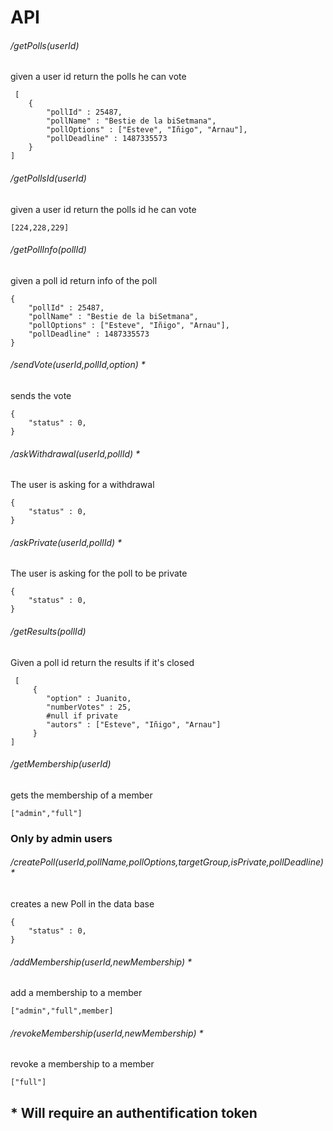 # API
 
###### /getPolls(userId)
given a user id return the polls he can vote
```
 [
    {
        "pollId" : 25487,
        "pollName" : "Bestie de la biSetmana",
        "pollOptions" : ["Esteve", "Iñigo", "Arnau"],
        "pollDeadline" : 1487335573 
    }
]
```
###### /getPollsId(userId)
given a user id return the polls id he can vote
```
[224,228,229]
```

###### /getPollInfo(pollId)
given a poll id return info of the poll
```
{
    "pollId" : 25487,
    "pollName" : "Bestie de la biSetmana",
    "pollOptions" : ["Esteve", "Iñigo", "Arnau"],
    "pollDeadline" : 1487335573 
}

```

###### /sendVote(userId,pollId,option) *
sends the vote
```
{
    "status" : 0,
}
```



###### /askWithdrawal(userId,pollId) *
The user is asking for a withdrawal
```
{
    "status" : 0,
}
```

###### /askPrivate(userId,pollId) *
The user is asking for the poll to be private
```
{
    "status" : 0,
}
```

###### /getResults(pollId)
Given a poll id return the results if it's closed
```
 [
     {
        "option" : Juanito,
        "numberVotes" : 25,
        #null if private
        "autors" : ["Esteve", "Iñigo", "Arnau"]
     }
]
```

###### /getMembership(userId)
gets the membership of a member
```
["admin","full"]
```

### Only by admin users

###### /createPoll(userId,pollName,pollOptions,targetGroup,isPrivate,pollDeadline) *
creates a new Poll in the data base
```
{
    "status" : 0,
}
```
###### /addMembership(userId,newMembership) *
add a membership to a member
```
["admin","full",member]
```
###### /revokeMembership(userId,newMembership) *
revoke a membership to a member
```
["full"]
```


## \* Will require an authentification token
